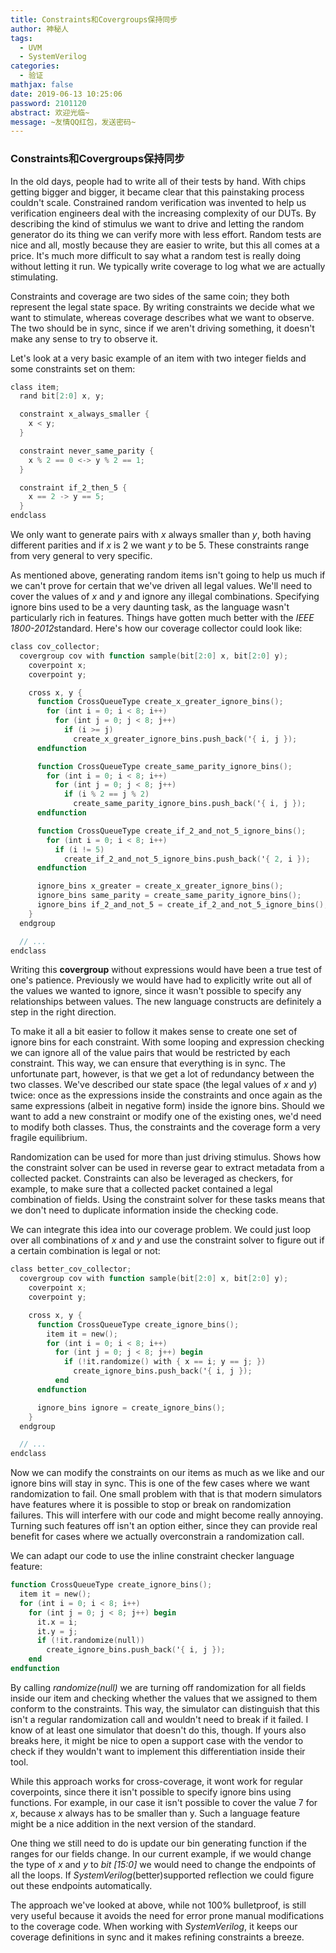 ```yaml
---
title: Constraints和Covergroups保持同步
author: 神秘人
tags:
  - UVM
  - SystemVerilog
categories:
  - 验证
mathjax: false
date: 2019-06-13 10:25:06
password: 2101120
abstract: 欢迎光临~
message: ~友情QQ红包，发送密码~
---
```


###  Constraints和Covergroups保持同步

In the old days, people had to write all of their tests by hand. With chips getting bigger and bigger, it became clear that this painstaking process couldn't scale. Constrained random verification was invented to help us verification engineers deal with the increasing complexity of our DUTs. By describing the kind of stimulus we want to drive and letting the random generator do its thing we can verify more with less effort. Random tests are nice and all, mostly because they are easier to write, but this all comes at a price. It's much more difficult to say what a random test is really doing without letting it run. We typically write coverage to log what we are actually stimulating.

Constraints and coverage are two sides of the same coin; they both represent the legal state space. By writing constraints we decide what we want to stimulate, whereas coverage describes what we want to observe. The two should be in sync, since if we aren't driving something, it doesn't make any sense to try to observe it.

Let's look at a very basic example of an item with two integer fields and some constraints set on them:

```verilog
class item;
  rand bit[2:0] x, y;

  constraint x_always_smaller {
    x < y;
  }

  constraint never_same_parity {
    x % 2 == 0 <-> y % 2 == 1;
  }

  constraint if_2_then_5 {
    x == 2 -> y == 5;
  }
endclass
```

We only want to generate pairs with *x* always smaller than *y*, both having different parities and if *x* is 2 we want *y* to be 5. These constraints range from very general to very specific.

As mentioned above, generating random items isn't going to help us much if we can't prove for certain that we've driven all legal values. We'll need to cover the values of *x* and *y* and ignore any illegal combinations. Specifying ignore bins used to be a very daunting task, as the language wasn't particularly rich in features. Things have gotten much better with the *IEEE 1800-2012*standard. Here's how our coverage collector could look like:

```verilog
class cov_collector;
  covergroup cov with function sample(bit[2:0] x, bit[2:0] y);
    coverpoint x;
    coverpoint y;

    cross x, y {
      function CrossQueueType create_x_greater_ignore_bins();
        for (int i = 0; i < 8; i++)
          for (int j = 0; j < 8; j++)
            if (i >= j)
              create_x_greater_ignore_bins.push_back('{ i, j });
      endfunction

      function CrossQueueType create_same_parity_ignore_bins();
        for (int i = 0; i < 8; i++)
          for (int j = 0; j < 8; j++)
            if (i % 2 == j % 2)
              create_same_parity_ignore_bins.push_back('{ i, j });
      endfunction

      function CrossQueueType create_if_2_and_not_5_ignore_bins();
        for (int i = 0; i < 8; i++)
          if (i != 5)
            create_if_2_and_not_5_ignore_bins.push_back('{ 2, i });
      endfunction

      ignore_bins x_greater = create_x_greater_ignore_bins();
      ignore_bins same_parity = create_same_parity_ignore_bins();
      ignore_bins if_2_and_not_5 = create_if_2_and_not_5_ignore_bins();
    }
  endgroup

  // ...
endclass
```

Writing this **covergroup** without expressions would have been a true test of one's patience. Previously we would have had to explicitly write out all of the values we wanted to ignore, since it wasn't possible to specify any relationships between values. The new language constructs are definitely a step in the right direction.

To make it all a bit easier to follow it makes sense to create one set of ignore bins for each constraint. With some looping and expression checking we can ignore all of the value pairs that would be restricted by each constraint. This way, we can ensure that everything is in sync. The unfortunate part, however, is that we get a lot of redundancy between the two classes. We've described our state space (the legal values of *x* and *y*) twice: once as the expressions inside the constraints and once again as the same expressions (albeit in negative form) inside the ignore bins. Should we want to add a new constraint or modify one of the existing ones, we'd need to modify both classes. Thus, the constraints and the coverage form a very fragile equilibrium.

Randomization can be used for more than just driving stimulus.  Shows how the constraint solver can be used in reverse gear to extract metadata from a collected packet. Constraints can also be leveraged as checkers, for example, to make sure that a collected packet contained a legal combination of fields. Using the constraint solver for these tasks means that we don't need to duplicate information inside the checking code.

We can integrate this idea into our coverage problem. We could just loop over all combinations of *x* and *y* and use the constraint solver to figure out if a certain combination is legal or not:

```verilog
class better_cov_collector;
  covergroup cov with function sample(bit[2:0] x, bit[2:0] y);
    coverpoint x;
    coverpoint y;

    cross x, y {
      function CrossQueueType create_ignore_bins();
        item it = new();
        for (int i = 0; i < 8; i++)
          for (int j = 0; j < 8; j++) begin
            if (!it.randomize() with { x == i; y == j; })
              create_ignore_bins.push_back('{ i, j });
          end
      endfunction

      ignore_bins ignore = create_ignore_bins();
    }
  endgroup

  // ...
endclass
```

Now we can modify the constraints on our items as much as we like and our ignore bins will stay in sync. This is one of the few cases where we want randomization to fail. One small problem with that is that modern simulators have features where it is possible to stop or break on randomization failures. This will interfere with our code and might become really annoying. Turning such features off isn't an option either, since they can provide real benefit for cases where we actually overconstrain a randomization call.

We can adapt our code to use the inline constraint checker language feature:

```verilog
function CrossQueueType create_ignore_bins();
  item it = new();
  for (int i = 0; i < 8; i++)
    for (int j = 0; j < 8; j++) begin
      it.x = i;
      it.y = j;
      if (!it.randomize(null))
        create_ignore_bins.push_back('{ i, j });
    end
endfunction
```

By calling *randomize(null)* we are turning off randomization for all fields inside our item and checking whether the values that we assigned to them conform to the constraints. This way, the simulator can distinguish that this isn't a regular randomization call and wouldn't need to break if it failed. I know of at least one simulator that doesn't do this, though. If yours also breaks here, it might be nice to open a support case with the vendor to check if they wouldn't want to implement this differentiation inside their tool.

While this approach works for cross-coverage, it wont work for regular coverpoints, since there it isn't possible to specify ignore bins using functions. For example, in our case it isn't possible to cover the value 7 for *x*, because *x* always has to be smaller than y. Such a language feature might be a nice addition in the next version of the standard.

One thing we still need to do is update our bin generating function if the ranges for our fields change. In our current example, if we would change the type of *x* and *y* to *bit [15:0]* we would need to change the endpoints of all the loops. If *SystemVerilog*(better)supported reflection we could figure out these endpoints automatically.

The approach we've looked at above, while not 100% bulletproof, is still very useful because it avoids the need for error prone manual modifications to the coverage code. When working with *SystemVerilog*, it keeps our coverage definitions in sync and it makes refining constraints a breeze. 
